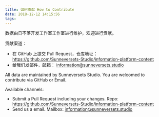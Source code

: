 ```yaml
---
title: 如何贡献 How to Contribute
date: 2018-12-12 14:15:56
tags:
---
```


数据由日不落开发工作室工作室进行维护，欢迎进行贡献。

贡献渠道：

- 在 GitHub 上提交 Pull Request，仓库地址：https://github.com/Sunneversets-Studio/information-platform-content
- 给我们发邮件，邮箱： information@sunneversets.studio

All data are maintained by Sunneversets Studio. You are welcomed to contribute via GitHub or Email.

Available channels:

- Submit a Pull Request including your changes. Repo: https://github.com/Sunneversets-Studio/information-platform-content
- Send us a email. Mailbox: information@sunneversets.studio
